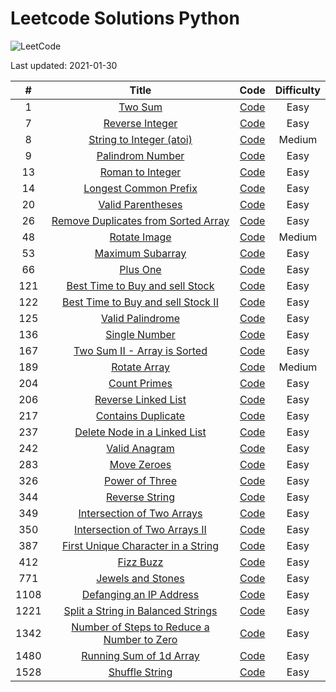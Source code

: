 # Leetcode Solutions Python

![LeetCode](https://img.shields.io/badge/solved-33-green.svg)

Last updated:  2021-01-30

| # | Title | Code | Difficulty |
|:---:|:---:|:---:|:---:|
|1|[Two Sum](https://leetcode.com/problems/two-sum)|[Code](https://github.com/lb930/Leetcode/tree/main/0001%20-%20Two%20Sum)|Easy|
|7|[Reverse Integer](https://leetcode.com/problems/reverse-integer)|[Code](https://github.com/lb930/Leetcode/tree/main/0007%20-%20Reverse%20Integer)|Easy|
|8|[String to Integer (atoi)](https://leetcode.com/problems/string-to-integer-atoi)|[Code](https://github.com/lb930/Leetcode/tree/main/0008%20-%20String%20to%20integer%20(atoi))|Medium|
|9|[Palindrom Number](https://leetcode.com/problems/palindrome-number/)|[Code](https://github.com/lb930/Leetcode/tree/main/0009%20-%20Palindrome%20Number)|Easy|
|13|[Roman to Integer](https://leetcode.com/problems/roman-to-integer)|[Code](https://github.com/lb930/Leetcode/tree/main/0013%20-%20Roman%20to%20Integer)|Easy|
|14|[Longest Common Prefix](https://leetcode.com/problems/longest-common-prefix)|[Code](https://github.com/lb930/Leetcode/tree/main/0014%20-%20Longest%20common%20prefix)|Easy|
|20|[Valid Parentheses](https://leetcode.com/problems/valid-parentheses/)|[Code](https://github.com/lb930/Leetcode/tree/main/0020%20-%20Valid%20Parentheses)|Easy|
|26|[Remove Duplicates from Sorted Array](https://leetcode.com/problems/remove-duplicates-from-sorted-array)|[Code](https://github.com/lb930/Leetcode/tree/main/0026%20-%20Remove%20Duplicates%20from%20Sorted%20Array)|Easy|
|48|[Rotate Image](https://leetcode.com/problems/rotate-image)|[Code](https://github.com/lb930/Leetcode/tree/main/0048%20-%20Rotate%20Image)|Medium|
|53|[Maximum Subarray](https://leetcode.com/problems/maximum-subarray)|[Code](https://github.com/lb930/Leetcode/tree/main/0053%20-%20Maximum%20Subarray)|Easy|
|66|[Plus One](https://leetcode.com/problems/plus-one)|[Code](https://github.com/lb930/Leetcode/tree/main/0066%20-%20Plus%20One)|Easy|
|121|[Best Time to Buy and sell Stock](https://leetcode.com/problems/best-time-to-buy-and-sell-stock)|[Code](https://github.com/lb930/Leetcode/tree/main/0121%20-%20Best%20time%20to%20buy%20and%20sell%20stock)|Easy|
|122|[Best Time to Buy and sell Stock II](https://leetcode.com/problems/best-time-to-buy-and-sell-stock-ii)|[Code](https://github.com/lb930/Leetcode/tree/main/0122%20-%20Best%20Time%20to%20Buy%20and%20Sell%20Stock%20II)|Easy|
|125|[Valid Palindrome](https://leetcode.com/problems/valid-palindrome)|[Code](https://github.com/lb930/Leetcode/tree/main/0125%20-%20Valid%20Palindrome)|Easy|
|136|[Single Number](https://leetcode.com/problems/single-number)|[Code](https://github.com/lb930/Leetcode/tree/main/0136%20-%20Single%20Number)|Easy|
|167|[Two Sum II - Array is Sorted](https://leetcode.com/problems/two-sum-ii-input-array-is-sorted)|[Code](https://github.com/lb930/Leetcode/tree/main/0167%20-%20Two%20Sum%20II%20-%20Input%20array%20is%20sorted)|Easy|
|189|[Rotate Array](https://leetcode.com/problems/rotate-array)|[Code](https://github.com/lb930/Leetcode/tree/main/0189%20-%20Rotate%20Array)|Medium|
|204|[Count Primes](https://leetcode.com/problems/count-primes)|[Code](https://github.com/lb930/Leetcode/tree/main/0204%20-%20Count%20Primes)|Easy|
|206|[Reverse Linked List](https://leetcode.com/problems/reverse-linked-list)|[Code](https://github.com/lb930/Leetcode/tree/main/0206%20-%20Reverse%20Linked%20List)|Easy|
|217|[Contains Duplicate](https://leetcode.com/problems/contains-duplicate)|[Code](https://github.com/lb930/Leetcode/tree/main/0217%20-%20Contains%20Duplicate)|Easy|
|237|[Delete Node in a Linked List](https://leetcode.com/problems/delete-node-in-a-linked-list)|[Code](https://github.com/lb930/Leetcode/tree/main/0237%20-%20Delete%20a%20Node%20in%20a%20Linked%20List)|Easy|
|242|[Valid Anagram](https://leetcode.com/problems/valid-anagram)|[Code](https://github.com/lb930/Leetcode/tree/main/0242%20-%20Valid%20Anagram)|Easy|
|283|[Move Zeroes](https://leetcode.com/problems/move-zeroes)|[Code](https://github.com/lb930/Leetcode/tree/main/0283%20-%20Move%20Zeroes)|Easy|
|326|[Power of Three](https://leetcode.com/problems/power-of-three)|[Code](https://github.com/lb930/Leetcode/tree/main/0326%20-%20Power%20of%20Three)|Easy|
|344|[Reverse String](https://leetcode.com/problems/reverse-string)|[Code](https://github.com/lb930/Leetcode/tree/main/0344%20-%20Reverse%20String)|Easy|
|349|[Intersection of Two Arrays](https://leetcode.com/problems/intersection-of-two-arrays)|[Code](https://github.com/lb930/Leetcode/tree/main/0349%20-%20Intersection%20of%20Two%20Arrays)|Easy|
|350|[Intersection of Two Arrays II](https://leetcode.com/problems/intersection-of-two-arrays-ii)|[Code](https://github.com/lb930/Leetcode/tree/main/0350%20-%20Intersection%20of%20Tow%20Arrays%20II)|Easy|
|387|[First Unique Character in a String](https://leetcode.com/problems/first-unique-character-in-a-string)|[Code](https://github.com/lb930/Leetcode/tree/main/0387%20-%20First%20Unique%20Character%20in%20a%20String)|Easy|
|412|[Fizz Buzz](https://leetcode.com/problems/fizz-buzz)|[Code](https://github.com/lb930/Leetcode/tree/main/0412%20-%20Fizz%20Buzz)|Easy|
|771|[Jewels and Stones](https://leetcode.com/problems/jewels-and-stones/)|[Code](https://github.com/lb930/Leetcode/tree/main/0771%20-%20Jewels%20and%20Stones)|Easy|
|1108|[Defanging an IP Address](https://leetcode.com/problems/defanging-an-ip-address/)|[Code](https://github.com/lb930/Leetcode/tree/main/1108%20-%20Defanging%20an%20IP%20address)|Easy|
|1221|[Split a String in Balanced Strings](https://leetcode.com/problems/split-a-string-in-balanced-strings/)|[Code](https://github.com/lb930/Leetcode/tree/main/1221%20-%20Split%20a%20string%20in%20balanced%20strings)|Easy|
|1342|[Number of Steps to Reduce a Number to Zero](https://leetcode.com/problems/number-of-steps-to-reduce-a-number-to-zero/#:~:text=Given%20a%20non%2Dnegative%20integer,by%202%20and%20obtain%207.)|[Code](https://github.com/lb930/Leetcode/tree/main/1342%20-%20Number%20of%20Steps%20to%20Reduce%20a%20Number%20to%20Zero)|Easy|
|1480|[Running Sum of 1d Array](https://leetcode.com/problems/running-sum-of-1d-array/)|[Code](https://leetcode.com/problems/running-sum-of-1d-array/)|Easy|
|1528|[Shuffle String](https://leetcode.com/problems/shuffle-string/)|[Code](https://github.com/lb930/Leetcode/tree/main/1528%20-%20Shuffle%20String)|Easy|
